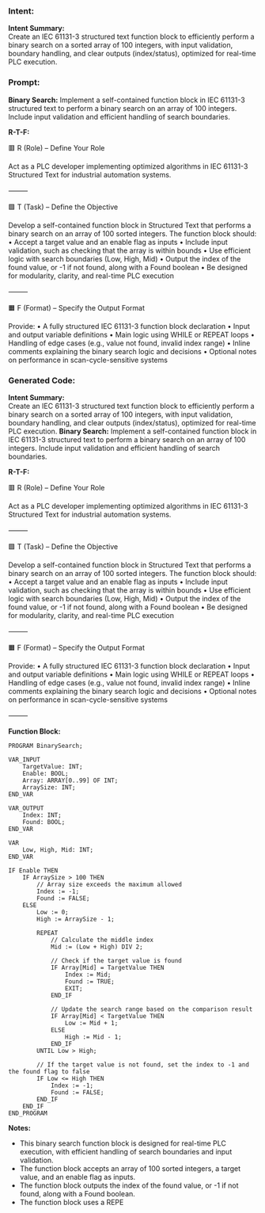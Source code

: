### Intent:
**Intent Summary:**  
Create an IEC 61131-3 structured text function block to efficiently perform a binary search on a sorted array of 100 integers, with input validation, boundary handling, and clear outputs (index/status), optimized for real-time PLC execution.

### Prompt:
**Binary Search:**
Implement a self-contained function block in IEC 61131-3 structured text to perform a binary search on an array of 100 integers. Include input validation and efficient handling of search boundaries.

**R-T-F:**

🟥 R (Role) – Define Your Role

Act as a PLC developer implementing optimized algorithms in IEC 61131-3 Structured Text for industrial automation systems.

⸻

🟩 T (Task) – Define the Objective

Develop a self-contained function block in Structured Text that performs a binary search on an array of 100 sorted integers. The function block should:
	•	Accept a target value and an enable flag as inputs
	•	Include input validation, such as checking that the array is within bounds
	•	Use efficient logic with search boundaries (Low, High, Mid)
	•	Output the index of the found value, or -1 if not found, along with a Found boolean
	•	Be designed for modularity, clarity, and real-time PLC execution

⸻

🟧 F (Format) – Specify the Output Format

Provide:
	•	A fully structured IEC 61131-3 function block declaration
	•	Input and output variable definitions
	•	Main logic using WHILE or REPEAT loops
	•	Handling of edge cases (e.g., value not found, invalid index range)
	•	Inline comments explaining the binary search logic and decisions
	•	Optional notes on performance in scan-cycle-sensitive systems

### Generated Code:
**Intent Summary:**  
Create an IEC 61131-3 structured text function block to efficiently perform a binary search on a sorted array of 100 integers, with input validation, boundary handling, and clear outputs (index/status), optimized for real-time PLC execution.
**Binary Search:**
Implement a self-contained function block in IEC 61131-3 structured text to perform a binary search on an array of 100 integers. Include input validation and efficient handling of search boundaries.

**R-T-F:**

🟥 R (Role) – Define Your Role

Act as a PLC developer implementing optimized algorithms in IEC 61131-3 Structured Text for industrial automation systems.

⸻

🟩 T (Task) – Define the Objective

Develop a self-contained function block in Structured Text that performs a binary search on an array of 100 sorted integers. The function block should:
	•	Accept a target value and an enable flag as inputs
	•	Include input validation, such as checking that the array is within bounds
	•	Use efficient logic with search boundaries (Low, High, Mid)
	•	Output the index of the found value, or -1 if not found, along with a Found boolean
	•	Be designed for modularity, clarity, and real-time PLC execution

⸻

🟧 F (Format) – Specify the Output Format

Provide:
	•	A fully structured IEC 61131-3 function block declaration
	•	Input and output variable definitions
	•	Main logic using WHILE or REPEAT loops
	•	Handling of edge cases (e.g., value not found, invalid index range)
	•	Inline comments explaining the binary search logic and decisions
	•	Optional notes on performance in scan-cycle-sensitive systems

⸻

**Function Block:**

```
PROGRAM BinarySearch;

VAR_INPUT
	TargetValue: INT;
	Enable: BOOL;
	Array: ARRAY[0..99] OF INT;
	ArraySize: INT;
END_VAR

VAR_OUTPUT
	Index: INT;
	Found: BOOL;
END_VAR

VAR
	Low, High, Mid: INT;
END_VAR

IF Enable THEN
	IF ArraySize > 100 THEN
		// Array size exceeds the maximum allowed
		Index := -1;
		Found := FALSE;
	ELSE
		Low := 0;
		High := ArraySize - 1;

		REPEAT
			// Calculate the middle index
			Mid := (Low + High) DIV 2;

			// Check if the target value is found
			IF Array[Mid] = TargetValue THEN
				Index := Mid;
				Found := TRUE;
				EXIT;
			END_IF

			// Update the search range based on the comparison result
			IF Array[Mid] < TargetValue THEN
				Low := Mid + 1;
			ELSE
				High := Mid - 1;
			END_IF
		UNTIL Low > High;

		// If the target value is not found, set the index to -1 and the found flag to false
		IF Low <= High THEN
			Index := -1;
			Found := FALSE;
		END_IF
	END_IF
END_PROGRAM
```

**Notes:**

- This binary search function block is designed for real-time PLC execution, with efficient handling of search boundaries and input validation.
- The function block accepts an array of 100 sorted integers, a target value, and an enable flag as inputs.
- The function block outputs the index of the found value, or -1 if not found, along with a Found boolean.
- The function block uses a REPE
